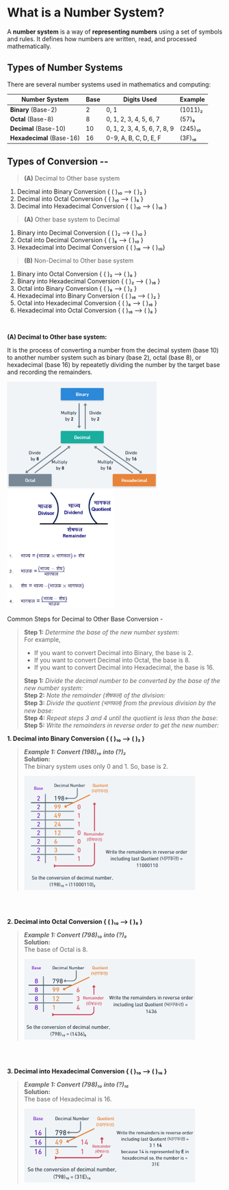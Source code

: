 # **What is a Number System?**

A **number system** is a way of **representing numbers** using a set of symbols and rules. It defines how numbers are written, read, and processed mathematically.

## **Types of Number Systems**

There are several number systems used in mathematics and computing:

| Number System             | Base | Digits Used                  | Example |
| ------------------------- | ---- | ---------------------------- | ------- |
| **Binary** (Base-2)       | 2    | 0, 1                         | (1011)₂ |
| **Octal** (Base-8)        | 8    | 0, 1, 2, 3, 4, 5, 6, 7       | (57)₈   |
| **Decimal** (Base-10)     | 10   | 0, 1, 2, 3, 4, 5, 6, 7, 8, 9 | (245)₁₀ |
| **Hexadecimal** (Base-16) | 16   | 0-9, A, B, C, D, E, F        | (3F)₁₆  |

## Types of Conversion --
> **(A)** Decimal to Other base system 
   1. Decimal into Binary Conversion { ( )₁₀ --> ( )₂ }
   2. Decimal into Octal Conversion { ( )₁₀ --> ( )₈ }
   3. Decimal into Hexadecimal Conversion { ( )₁₀ --> ( )₁₆ }
   
> **(A)** Other base system to Decimal
   1. Binary into Decimal Conversion { ( )₂ --> ( )₁₀ }
   2. Octal into Decimal Conversion { ( )₈ -->  ( )₁₀ }
   3. Hexadecimal into Decimal Conversion { ( )₁₆ --> ( )₁₀}

> **(B)** Non-Decimal to Other base system
   1. Binary into Octal Conversion { ( )₂ --> ( )₈ }
   2. Binary into Hexadecimal Conversion { ( )₂ --> ( )₁₆ }
   3. Octal into Binary Conversion { ( )₈ -->  ( )₂ }
   4. Hexadecimal into Binary Conversion { ( )₁₆ --> ( )₂ }
   5. Octal into Hexadecimal Conversion { ( )₈ -->  ( )₁₆ }
   6. Hexadecimal into Octal Conversion { ( )₁₆ --> ( )₈ }

<br/>

**(A) Decimal to Other base system:**

It is the process of converting a number from the decimal system (base 10) to another number system such as binary (base 2), octal (base 8), or hexadecimal (base 16) by repeatetly dividing the number by the target base and recording the remainders.

<img src="./assets/images/Decimal to Other base system.png" width="350">
<img src="./assets/images/division-info.jpg" width="250">

Common Steps for Decimal to Other Base Conversion - 
> **Step 1:** *Determine the base of the new number system:*   
> For example,       
>   - If you want to convert Decimal into Binary, the base is 2. 
>   - If you want to convert Decimal into Octal, the base is 8. 
>   - If you want to convert Decimal into Hexadecimal, the base is 16.    
> 
> **Step 1:** *Divide the decimal number to be converted by the base of the new number system:*     
> **Step 2:** *Note the remainder (शेषफल) of the division:*  
> **Step 3:** *Divide the quotient (भागफल) from the previous division by the new base:*     
> **Step 4:** *Repeat steps 3 and 4 until the quotient is less than the base:*  
> **Step 5:** *Write the remainders in reverse order to get the new number:*


**1. Decimal into Binary Conversion { ( )₁₀ --> ( )₂ }**
> ***Example 1: Convert (198)₁₀ into (?)₂*    
> Solution:**   
> The binary system uses only 0 and 1. So, base is 2.
> 
> <img src="./assets/images/(198)₁₀ into (_)₂.png" width="400px" >
>  

<br/> <br/>

**2. Decimal into Octal Conversion { ( )₁₀ --> ( )₈ }**
> ***Example 1: Convert (798)₁₀ into (?)₈*    
> Solution:**   
> The base of Octal is 8.
> 
> <img src="./assets/images/(798)₁₀ into (_)₈.png" width="400px" >
>

<br/> <br/>

**3. Decimal into Hexadecimal Conversion { ( )₁₀ --> ( )₁₆ }**
> ***Example 1: Convert (798)₁₀ into (?)₁₆*    
> Solution:**   
> The base of Hexadecimal is 16.
> 
> <img src="./assets/images/(798)₁₀ into (_)₁₆.png" width="400px" >
>
